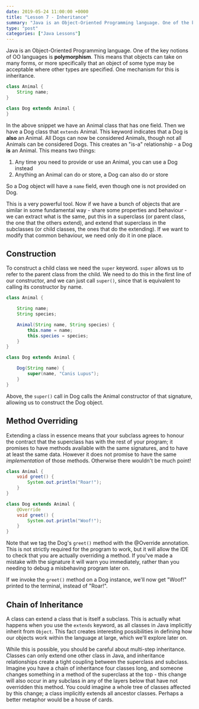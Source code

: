 ```yaml
---
date: 2019-05-24 11:00:00 +0000
title: "Lesson 7 - Inheritance"
summary: "Java is an Object-Oriented Programming language. One of the key notions of OO languages is **polymorphism**. This means that objects can take on many forms, or more specifically that an object of some type may be acceptable where other types are specified. One mechanism for this is inheritance."
type: "post"
categories: ["Java Lessons"]
---
```


Java is an Object-Oriented Programming language. One of the key notions of OO languages is **polymorphism**. This means that objects can take on many forms, or more specifically that an object of some type may be acceptable where other types are specified. One mechanism for this is inheritance.

```java
class Animal {
    String name;
}

class Dog extends Animal {
}
```

In the above snippet we have an Animal class that has one field. Then we have a Dog class that `extends` Animal. This keyword indicates that a Dog is **also** an Animal. All Dogs can now be considered Animals, though not all Animals can be considered Dogs. This creates an "is-a" relationship - a Dog **is** an Animal. This means two things:

1. Any time you need to provide or use an Animal, you can use a Dog instead
2. Anything an Animal can do or store, a Dog can also do or store

So a Dog object will have a `name` field, even though one is not provided on Dog.

This is a very powerful tool. Now if we have a bunch of objects that are similar in some fundamental way - share some properties and behaviour - we can extract what is the same, put this in a superclass (or parent class, the one that the others extend), and extend that superclass in the subclasses (or child classes, the ones that do the extending). If we want to modify that common behaviour, we need only do it in one place.

## Construction

To construct a child class we need the `super` keyword. `super` allows us to refer to the parent class from the child. We need to do this in the first line of our constructor, and we can just call `super()`, since that is equivalent to calling its constructor by name.

```java
class Animal {

    String name;
    String species;

    Animal(String name, String species) {
        this.name = name;
        this.species = species;
    }
}

class Dog extends Animal {

    Dog(String name) {
        super(name, "Canis Lupus");
    }
}
```

Above, the `super()` call in Dog calls the Animal constructor of that signature, allowing us to construct the Dog object.

## Method Overriding

Extending a class in essence means that your subclass agrees to honour the contract that the superclass has with the rest of your program; it promises to have methods available with the same signatures, and to have at least the same data. However it does not promise to have the same *implementation* of those methods. Otherwise there wouldn't be much point!

```java
class Animal {
    void greet() {
        System.out.println("Roar!");
    }
}

class Dog extends Animal {
    @Override
    void greet() {
        System.out.println("Woof!");
    }
}
```

Note that we tag the Dog's `greet()` method with the @Override annotation. This is not strictly required for the program to work, but it will allow the IDE to check that you are actually overriding a method. If you've made a mistake with the signature it will warn you immediately, rather than you needing to debug a misbehaving program later on.

If we invoke the `greet()` method on a Dog instance, we'll now get "Woof!" printed to the terminal, instead of "Roar!".

## Chain of Inheritance

A class can extend a class that is itself a subclass. This is actually what happens when you use the `extends` keyword, as all classes in Java implicitly inherit from `Object`. This fact creates interesting possibilities in defining how our objects work within the language at large, which we'll explore later on.

While this is possible, you should be careful about multi-step inheritance. Classes can only extend one other class in Java, and inheritance relationships create a tight coupling between the superclass and subclass. Imagine you have a chain of inheritance four classes long, and someone changes something in a method of the superclass at the top - this change will also occur in any subclass in any of the layers below that have not overridden this method. You could imagine a whole tree of classes affected by this change; a class implicitly extends all ancestor classes. Perhaps a better metaphor would be a house of cards.
